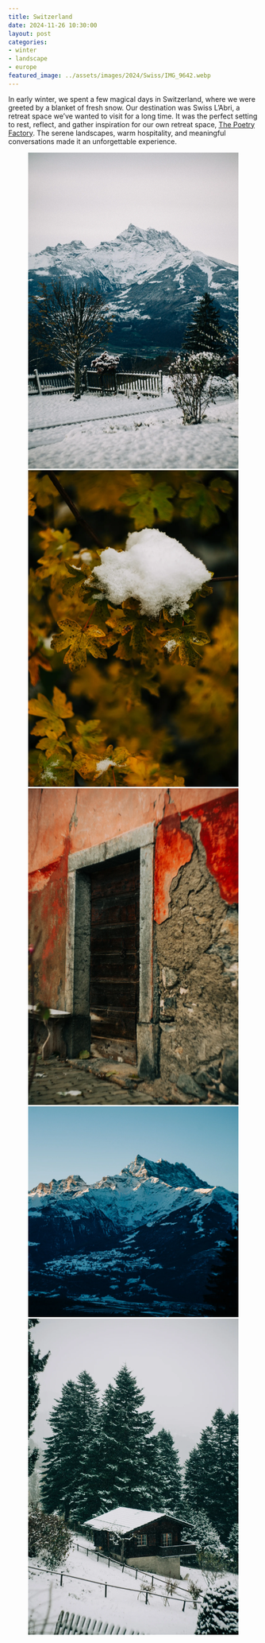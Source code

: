 ```yaml
---
title: Switzerland
date: 2024-11-26 10:30:00
layout: post
categories:
- winter
- landscape
- europe
featured_image: ../assets/images/2024/Swiss/IMG_9642.webp
---
```

In early winter, we spent a few magical days in Switzerland, where we were greeted by a blanket of fresh snow. Our destination was Swiss L’Abri, a retreat space we’ve wanted to visit for a long time. It was the perfect setting to rest, reflect, and gather inspiration for our own retreat space, [The Poetry Factory](https://poetryfactory.xyz/). The serene landscapes, warm hospitality, and meaningful conversations made it an unforgettable experience.

<figure class="masonry">
<img src="/assets/images/2024/Swiss/IMG_9540.webp" alt="" loading="eager">
<img src="/assets/images/2024/Swiss/IMG_9599.webp" alt="change" loading="eager">
<img src="/assets/images/2024/Swiss/IMG_9601.webp" alt="change" loading="eager">

<img class ="two" src="/assets/images/2024/Swiss/IMG_9642-2.webp" alt="close up of chestnuts">
<img src="/assets/images/2024/Swiss/IMG_9613.webp" alt="green olvies in a tree">

</figure>
